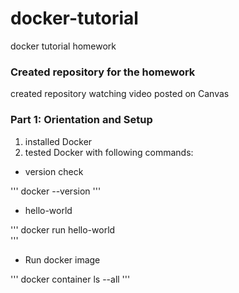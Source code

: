 # docker-tutorial
docker tutorial homework

### Created repository for the homework
created repository watching video posted on Canvas 

### Part 1: Orientation and Setup
1. installed Docker
2. tested Docker with following commands: 
  
- version check

 '''
  docker --version
 '''

- hello-world

 '''
  docker run hello-world  
 '''

- Run docker image 

 '''
  docker container ls --all
 '''
